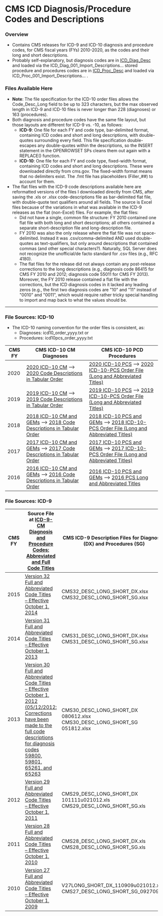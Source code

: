 # CMS ICD Diagnosis/Procedure Codes and Descriptions

### Overview
  * Contains CMS releases for ICD-9 and ICD-10 diagnosis and procedure codes, for CMS fiscal years (FYs) 2010-2020, as the codes and their long and short descriptions. 
  * Probably self-explanatory, but diagnosis codes are in [ICD_Diag_Desc](/ICD_Diag_Desc) and loaded via the ICD_Diag_001_Import_Descriptions... stored procedure and procedures codes are in [ICD_Proc_Desc](/ICD_Proc_Desc) and loaded via ICD_Proc_001_Import_Descriptions... .

### Files Available Here
  * **Note**: The file specification for the ICD-10 order files allows the Code_Desc_Long field to be up to 323 characters, but the max observed length in ICD-9 and ICD-10 files is never longer than 228 (diagnoses) or 163 (procedures). 
  * Both diagnosis and procedure codes have the same file layout, but those layouts are different for ICD-9 vs. -10, as follows:
      - **ICD-9**: One file for each FY and code type, bar-delimited format, containing ICD codes and short and long descriptions, with double-quotes surrounding every field. This file specification double-escapes any double-quotes within the descriptions, so the INSERT statement in the OPENROWSET SPs cleans them out again with a REPLACE() function.
      - **ICD-10**: One file for each FY and code type, fixed-width format, containing ICD codes and short and long descriptions. These were downloaded directly from cms.gov. The fixed-width format means that no delimiters exist. The .fmt file has placeholders (Filler_##) to account for them.
  * The flat files with the ICD-9 code descriptions available here are reformatted versions of the files I downloaded directly from CMS, after saving the .xls or .xlsx code-descriptions file as bar-delimited flat file, with double-quote text qualifiers around all fields. The source is Excel files because of the variations in what was available in the ICD-9 releases as the flat (non-Excel) files. For example, the flat files:
      - Did not have a single, common file structure: FY 2010 contained one flat file with both long and short descriptions; all others contained a separate short-description file and long-description file.
      - FY 2010 was also the only release where the flat file was not space-delimited. Instead it was .csv/comma-delimited AND used double-quotes as text-qualifiers, but only around descriptions that contained commas (and other special characters?). Naturally, SQL Server does not recognize the unofficial/de facto standard for .csv files (e.g., RFC 4180).
      - The flat files for the release did not always contain any post-release corrections to the long descriptions (e.g., diagnosis code 86415 for CMS FY 2010 and 2012; diagnosis code 55011 for CMS FY 2013). Moreover, the FY 2010 release contained a flat file with the corrections, but the ICD diagnosis codes in it lacked any leading zeros (e.g., the first two diagnosis codes are "10" and "11" instead of "0010" and "0011", which would require rather tricky special handling to import and map back to what the values should be.

---

### File Sources: ICD-10
  * The ICD-10 naming convention for the order files is consistent, as:
      - Diagnoses: icd10_order_yyyy.txt or 
      - Procedures: icd10pcs_order_yyyy.txt

| CMS FY | CMS ICD-10 CM Diagnoses | CMS ICD-10 PCD Procedures |
| ---- | ----------- | ------------------------------------------------  |
|2020 | [2020 ICD-10 CM](https://www.cms.gov/Medicare/Coding/ICD10/2020-ICD-10-CM.html) --> [2020 Code Descriptions in Tabular Order](https://www.cms.gov/Medicare/Coding/ICD10/Downloads/2020-ICD-10-CM-Codes.zip) | [2020 ICD-10 PCS](https://www.cms.gov/Medicare/Coding/ICD10/2020-ICD-10-PCS.html) --> [2020 ICD-10-PCS Order File (Long and Abbreviated Titles)](https://www.cms.gov/Medicare/Coding/ICD10/Downloads/2020-ICD-10-PCS-Order.zip) |
| 2019 | [2019 ICD-10 CM](https://www.cms.gov/Medicare/Coding/ICD10/2019-ICD-10-CM.html) --> [2019 Code Descriptions in Tabular Order](https://www.cms.gov/Medicare/Coding/ICD10/Downloads/2019-ICD-10-CM-Code-Descriptions.zip) | [2019 ICD-10 PCS](https://www.cms.gov/Medicare/Coding/ICD10/2019-ICD-10-PCS.html) --> [2019 ICD-10-PCS Order File (Long and Abbreviated Titles)](https://www.cms.gov/Medicare/Coding/ICD10/Downloads/2019-ICD-10-PCS-Order-File.zip)|
| 2018 | [2018 ICD-10 CM and GEMs](https://www.cms.gov/Medicare/Coding/ICD10/2018-ICD-10-CM-and-GEMs.html) --> [2018 Code Descriptions in Tabular Order](https://www.cms.gov/Medicare/Coding/ICD10/Downloads/2018-ICD-10-Code-Descriptions.zip) | [2018 ICD-10 PCS and GEMs](https://www.cms.gov/Medicare/Coding/ICD10/2018-ICD-10-PCS-and-GEMs.html) --> [2018 ICD-10-PCS Order File (Long and Abbreviated Titles)](https://www.cms.gov/Medicare/Coding/ICD10/Downloads/2018-ICD-10-PCS-Order-File.zip)|
| 2017 | [2017 ICD-10 CM and GEMs](https://www.cms.gov/Medicare/Coding/ICD10/2017-ICD-10-CM-and-GEMs.html) --> [2017 Code Descriptions in Tabular Order](https://www.cms.gov/Medicare/Coding/ICD10/Downloads/2017-ICD10-Code-Descriptions.zip) | [2017 ICD-10 PCS and GEMs](https://www.cms.gov/Medicare/Coding/ICD10/2017-ICD-10-PCS-and-GEMs.html) --> [2017 ICD-10-PCS Order File (Long and Abbreviated Titles)](https://www.cms.gov/Medicare/Coding/ICD10/Downloads/2017-PCS-Long-Abbrev-Titles.zip)|
| 2016 | [2016 ICD-10 CM and GEMs](https://www.cms.gov/Medicare/Coding/ICD10/2016-ICD-10-CM-and-GEMs.html) --> [2016 Code Descriptions in Tabular Order](https://www.cms.gov/Medicare/Coding/ICD10/Downloads/2016-Code-Descriptions-in-Tabular-Order.zip) | [2016 ICD-10 PCS and GEMs](https://www.cms.gov/Medicare/Coding/ICD10/2016-ICD-10-PCS-and-GEMs.html) --> [2016 PCS Long and Abbreviated Titles](https://www.cms.gov/Medicare/Coding/ICD10/Downloads/2016-PCS-Long-Abbrev-Titles.zip)|

### File Sources: ICD-9
| CMS FY | Source File at [ICD-9-CM Diagnosis and Procedure Codes: Abbreviated and Full Code Titles](https://www.cms.gov/Medicare/Coding/ICD9ProviderDiagnosticCodes/codes.html) | CMS ICD-9 Description Files for Diagnoses (DX) and Procedures (SG) |
| ------ | ----------- | ------------     |
| 2015   | [Version 32 Full and Abbreviated Code Titles <br/> – Effective October 1, 2014](https://www.cms.gov/Medicare/Coding/ICD9ProviderDiagnosticCodes/Downloads/ICD-9-CM-v32-master-descriptions.zip) | CMS32_DESC_LONG_SHORT_DX.xlsx <br/>CMS32_DESC_LONG_SHORT_SG.xlsx |
| 2014 | [Version 31 Full and Abbreviated Code Titles <br/> – Effective October 1, 2013](https://www.cms.gov/Medicare/Coding/ICD9ProviderDiagnosticCodes/Downloads/cmsv31-master-descriptions.zip) | CMS31_DESC_LONG_SHORT_DX.xlsx <br/>  CMS31_DESC_LONG_SHORT_SG.xlsx |
| 2013 | [Version 30 Full and Abbreviated Code Titles <br/> – Effective October 1, 2012 <br/> (05/12/2012: Corrections have been made to the full code descriptions for diagnosis codes 59800, 59801, 65261, and 65263](https://www.cms.gov/Medicare/Coding/ICD9ProviderDiagnosticCodes/Downloads/cmsv30_master_descriptions.zip) | CMS30_DESC_LONG_SHORT_DX 080612.xlsx <br/> CMS30_DESC_LONG_SHORT_SG 051812.xlsx |
| 2012 | [Version 29 Full and Abbreviated Code Titles <br/> – Effective October 1, 2011](https://www.cms.gov/Medicare/Coding/ICD9ProviderDiagnosticCodes/Downloads/cmsv29_master_descriptions.zip) | CMS29_DESC_LONG_SHORT_DX 101111u021012.xls <br/> CMS29_DESC_LONG_SHORT_SG.xls |
| 2011 | [Version 28 Full and Abbreviated Code Titles <br/> – Effective October 1, 2010](https://www.cms.gov/Medicare/Coding/ICD9ProviderDiagnosticCodes/Downloads/cmsv28_master_descriptions.zip) | CMS28_DESC_LONG_SHORT_DX.xls<br/> CMS28_DESC_LONG_SHORT_SG.xls |
| 2010 | [Version 27 Full and Abbreviated Code Titles <br/> – Effective October 1, 2009](https://www.cms.gov/Medicare/Coding/ICD9ProviderDiagnosticCodes/Downloads/FY2010Diagnosis-ProcedureCodesFullTitles.zip) | V27LONG_SHORT_DX_110909u021012.xls<br/> CMS27_DESC_LONG_SHORT_SG_092709.xls |